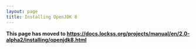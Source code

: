 ```yaml
---
layout: page
title: Installing OpenJDK 8
---
```


**This page has moved to <https://docs.lockss.org/projects/manual/en/2.0-alpha2/installing/openjdk8.html>**
